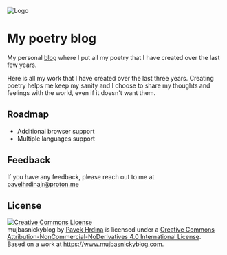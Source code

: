 ![Logo]()

# My poetry blog

My personal [blog](www.mujbasnickyblog.com) where I put all my poetry that I have created over the last few years.

Here is all my work that I have created over the last three years. Creating poetry helps me keep my sanity and I choose to share my thoughts and feelings with the world, even if it doesn't want them.


## Roadmap

- Additional browser support
- Multiple languages support

## Feedback

If you have any feedback, please reach out to me at pavelhrdinajr@proton.me

## License

<a rel="license" href="http://creativecommons.org/licenses/by-nc-nd/4.0/"><img alt="Creative Commons License" style="border-width:0" src="https://i.creativecommons.org/l/by-nc-nd/4.0/88x31.png" /></a><br /><span xmlns:dct="http://purl.org/dc/terms/" property="dct:title">mujbasnickyblog</span> by <a xmlns:cc="http://creativecommons.org/ns#" href="https://www.mujbasnickyblog.com" property="cc:attributionName" rel="cc:attributionURL">Pavek Hrdina</a> is licensed under a <a rel="license" href="http://creativecommons.org/licenses/by-nc-nd/4.0/">Creative Commons Attribution-NonCommercial-NoDerivatives 4.0 International License</a>.<br />Based on a work at <a xmlns:dct="http://purl.org/dc/terms/" href="https://www.mujbasnickyblog.com" rel="dct:source">https://www.mujbasnickyblog.com</a>.



